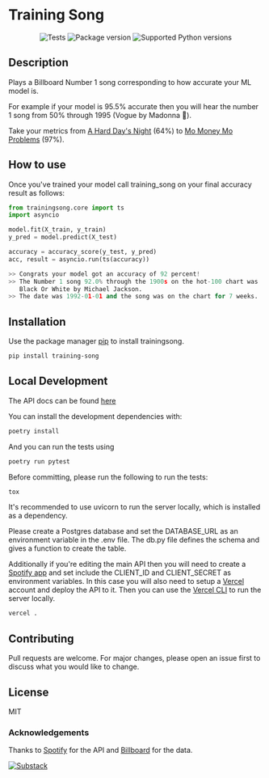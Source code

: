 # Training Song

<div align="center">
    <img src="https://github.com/koayon/training_song/actions/workflows/tests.yaml/badge.svg" alt="Tests">
    <img src="https://img.shields.io/pypi/v/training-song?color=%2334D058&label=pypi%20package" alt="Package version">
   <img src="https://img.shields.io/pypi/pyversions/training-song.svg?color=%2334D058" alt="Supported Python versions">
</div>

## Description

Plays a Billboard Number 1 song corresponding to how accurate your ML model is.

For example if your model is 95.5% accurate then you will hear the number 1 song from 50% through 1995 (Vogue by Madonna 👑).

Take your metrics from [A Hard Day's Night](https://open.spotify.com/track/5J2CHimS7dWYMImCHkEFaJ?si=a0e9062fc8674757) (64%) to [Mo Money Mo Problems](https://open.spotify.com/track/4INDiWSKvqSKDEu7mh8HFz?si=81e7a21927d741c7) (97%).

## How to use

Once you've trained your model call training_song on your final accuracy result as follows:

```python
from trainingsong.core import ts
import asyncio

model.fit(X_train, y_train)
y_pred = model.predict(X_test)

accuracy = accuracy_score(y_test, y_pred)
acc, result = asyncio.run(ts(accuracy))

>> Congrats your model got an accuracy of 92 percent!
>> The Number 1 song 92.0% through the 1900s on the hot-100 chart was
   Black Or White by Michael Jackson.
>> The date was 1992-01-01 and the song was on the chart for 7 weeks.
```

## Installation

Use the package manager [pip](https://pip.pypa.io/en/stable/) to install trainingsong.

```bash
pip install training-song
```

## Local Development

The API docs can be found [here](https://training-song-api-koayon.vercel.app/docs)

You can install the development dependencies with:

```bash
poetry install
```

And you can run the tests using

```bash
poetry run pytest
```

Before committing, please run the following to run the tests:

```bash
tox
```

It's recommended to use uvicorn to run the server locally, which is
installed as a dependency.

Please create a Postgres database and set the DATABASE_URL as an environment
variable in the .env file. The db.py file defines the schema and gives a function
to create the table.

Additionally if you're editing the main API then you will need to create a [Spotify app](https://developer.spotify.com/)
and set include the CLIENT_ID and CLIENT_SECRET as environment variables.
In this case you will also need to setup a [Vercel](https://vercel.com/) account and deploy the API to it.
Then you can use the [Vercel CLI](https://vercel.com/docs/cli) to run the server locally.

```bash
vercel .
```

## Contributing

Pull requests are welcome. For major changes, please open an issue first to discuss what you would like to change.

## License

MIT

### Acknowledgements

Thanks to [Spotify](https://developer.spotify.com/) for the API and [Billboard](https://www.billboard.com/charts/hot-100) for the data.

[![Substack](https://img.shields.io/badge/Substack-%23006f5c.svg?style=for-the-badge&logo=substack&logoColor=FF6719)](https://lookingglassworld.substack.com)
